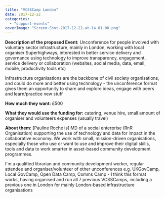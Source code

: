 ```yaml
---
title: "VCSSCamp London"
date: 2017-12-22
categories: 
  - "support-events"
coverImage: "Screen-Shot-2017-12-22-at-14.01.08.png"
---
```


**Description of the proposed Event:** Unconference for people involved with voluntary sector infrastructure, mainly in London, working with local organiser Superhighways, interested in better service delivery and governance using technology to improve transparency, engagement, service delivery or collaboration (websites, social media, data, email, mobile, productivity tools etc)

Infrastructure organisations are the backbone of civil society organisations, and could do more and better using technology - the unconference format gives them an opportunity to share and explore ideas, engage with peers and learn/practice new stuff

**How much they want:** £500

**What they would use the funding for:** catering, venue hire, small amount of organiser and volunteers expenses (usually travel)

**About them:** \[Pauline Roche is\] MD of a social enterprise (RnR Organisation) supporting the use of technology and data for impact in the collaborative economy. We work with small, mission-driven organisations, especially those who use or want to use and improve their digital skills, tools and data to work smarter in asset-based community development programmes.

I'm a qualified librarian and community development worker, regular attendee and organiser/volunteer of other unconferences e.g. UKGovCamp, Local GovCamp, Open Data Camp, Comms Camp - I think this format works, having organised and run all 7 previous VCSSCamps, including a previous one in London for mainly London-based infrastructure organisations
